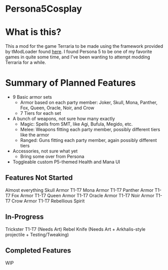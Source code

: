 # Persona5Cosplay
# What is this?
This a mod for the game Terraria to be made using the framework provided by tModLoader found [here](https://forums.terraria.org/index.php?threads/1-3-tmodloader-a-modding-api.23726/).
I found Persona 5 to be one of my favorite games in quite some time, and I've been wanting to attempt modding Terraria for a while.

# Summary of Planned Features
- 9 Basic armor sets
   - Armor based on each party member: Joker, Skull, Mona, Panther, Fox, Queen, Oracle, Noir, and Crow
   - 7 Tiers for each set
- A bunch of weapons, not sure how many exactly
   - Magic: Spells from SMT, like Agi, Bufula, Megido, etc.
   - Melee: Weapons fitting each party member, possibly different tiers like the armor
   - Ranged: Guns fitting each party member, again possibly different tiers
- Accessories, not sure what yet
   - Bring some over from Persona
- Toggleable custom P5-themed Health and Mana UI

## Features Not Started
Almost everything
Skull Armor T1-T7
Mona Armor T1-T7
Panther Armor T1-T7
Fox Armor T1-T7
Queen Armor T1-T7
Oracle Armor T1-T7
Noir Armor T1-T7
Crow Armor T1-T7
Rebellious Spirit

## In-Progress
Trickster T1-T7 (Needs Art)
Rebel Knife (Needs Art + Arkhalis-style projectile + Testing/Tweaking)

## Completed Features
WIP